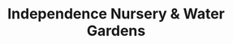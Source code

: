 ---
title: "Independence Nursery & Water Gardens"
url: /independence/independence-nursery-und-water-gardens/
shop: Garten-Center
---